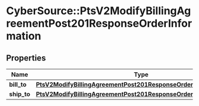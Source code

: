 # CyberSource::PtsV2ModifyBillingAgreementPost201ResponseOrderInformation

## Properties
Name | Type | Description | Notes
------------ | ------------- | ------------- | -------------
**bill_to** | [**PtsV2ModifyBillingAgreementPost201ResponseOrderInformationBillTo**](PtsV2ModifyBillingAgreementPost201ResponseOrderInformationBillTo.md) |  | [optional] 
**ship_to** | [**PtsV2ModifyBillingAgreementPost201ResponseOrderInformationShipTo**](PtsV2ModifyBillingAgreementPost201ResponseOrderInformationShipTo.md) |  | [optional] 


